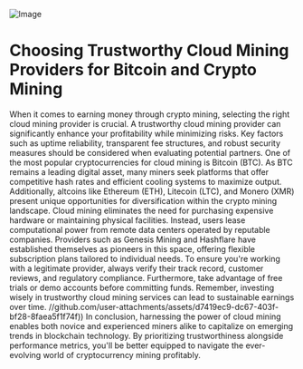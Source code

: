 
![Image](https://github.com/user-attachments/assets/d7419ec9-dc67-403f-bf28-8faea5f1f74f)
# Choosing Trustworthy Cloud Mining Providers for Bitcoin and Crypto Mining
When it comes to earning money through crypto mining, selecting the right cloud mining provider is crucial. A trustworthy cloud mining provider can significantly enhance your profitability while minimizing risks. Key factors such as uptime reliability, transparent fee structures, and robust security measures should be considered when evaluating potential partners.
One of the most popular cryptocurrencies for cloud mining is Bitcoin (BTC). As BTC remains a leading digital asset, many miners seek platforms that offer competitive hash rates and efficient cooling systems to maximize output. Additionally, altcoins like Ethereum (ETH), Litecoin (LTC), and Monero (XMR) present unique opportunities for diversification within the crypto mining landscape.
Cloud mining eliminates the need for purchasing expensive hardware or maintaining physical facilities. Instead, users lease computational power from remote data centers operated by reputable companies. Providers such as Genesis Mining and Hashflare have established themselves as pioneers in this space, offering flexible subscription plans tailored to individual needs.
To ensure you're working with a legitimate provider, always verify their track record, customer reviews, and regulatory compliance. Furthermore, take advantage of free trials or demo accounts before committing funds. Remember, investing wisely in trustworthy cloud mining services can lead to sustainable earnings over time.
 //github.com/user-attachments/assets/d7419ec9-dc67-403f-bf28-8faea5f1f74f))
In conclusion, harnessing the power of cloud mining enables both novice and experienced miners alike to capitalize on emerging trends in blockchain technology. By prioritizing trustworthiness alongside performance metrics, you'll be better equipped to navigate the ever-evolving world of cryptocurrency mining profitably.
